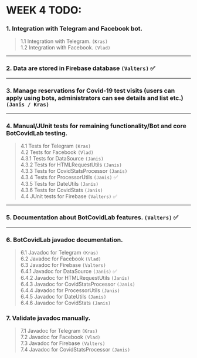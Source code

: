# WEEK 4 TODO:
### 1. Integration with Telegram and Facebook bot. <br/>
> 1.1 Integration with Telegram. `(Kras)` <br/>
> 1.2 Integration with Facebook. `(Vlad)` <br/>
---
### 2. Data are stored in Firebase database `(Valters)` :white_check_mark: <br/>
---
### 3. Manage reservations for Covid-19 test visits (users can apply using bots, administrators can see details and list etc.) `(Janis / Kras)` <br/>
---
### 4. Manual/JUnit tests for remaining functionality/Bot and core BotCovidLab testing. <br/>
> 4.1 Tests for Telegram `(Kras)` <br/>
> 4.2 Tests for Facebook `(Vlad)` <br/>
> 4.3.1 Tests for DataSource `(Janis)` <br/>
> 4.3.2 Tests for HTMLRequestUtils `(Janis)` <br/>
> 4.3.3 Tests for CovidStatsProcessor `(Janis)` <br/>
> 4.3.4 Tests for ProcessorUtils `(Janis)` :white_check_mark: <br/>
> 4.3.5 Tests for DateUtils `(Janis)` <br/>
> 4.3.6 Tests for CovidStats `(Janis)` <br/>
> 4.4 JUnit tests for Firebase `(Valters)` :white_check_mark: <br/>
---
### 5. Documentation about BotCovidLab features. `(Valters)` :white_check_mark: <br/>
---
### 6. BotCovidLab javadoc documentation. <br/>
> 6.1 Javadoc for Telegram `(Kras)` <br/>
> 6.2 Javadoc for Facebook `(Vlad)` <br/>
> 6.3 Javadoc for Firebase `(Valters)` <br/>
> 6.4.1 Javadoc for DataSource `(Janis)` :white_check_mark: <br/>
> 6.4.2 Javadoc for HTMLRequestUtils `(Janis)` <br/>
> 6.4.3 Javadoc for CovidStatsProcessor `(Janis)` <br/>
> 6.4.4 Javadoc for ProcessorUtils `(Janis)` <br/>
> 6.4.5 Javadoc for DateUtils `(Janis)` <br/>
> 6.4.6 Javadoc for CovidStats `(Janis)` <br/>
### 7. Validate javadoc manually. <br/>
> 7.1 Javadoc for Telegram `(Kras)` <br/>
> 7.2 Javadoc for Facebook `(Vlad)` <br/>
> 7.3 Javadoc for Firebase `(Valters)` <br/>
> 7.4 Javadoc for CovidStatsProcessor `(Janis)` <br/>
